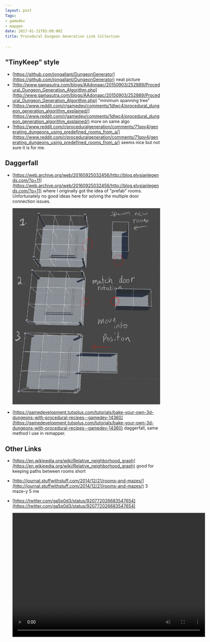 ```yaml
---
layout: post
Tags:
- gamedev
- mapgen
date: 2017-01-31T05:09:00Z
title: Procedural Dungeon Generation Link Collection

---
```


## "TinyKeep" style

- [https://github.com/jongallant/DungeonGenerator](https://github.com/jongallant/DungeonGenerator) neat picture
- [http://www.gamasutra.com/blogs/AAdonaac/20150903/252889/Procedural_Dungeon_Generation_Algorithm.php](http://www.gamasutra.com/blogs/AAdonaac/20150903/252889/Procedural_Dungeon_Generation_Algorithm.php) "minimum spanning tree"
- [https://www.reddit.com/r/gamedev/comments/1dlwc4/procedural_dungeon_generation_algorithm_explained/](https://www.reddit.com/r/gamedev/comments/1dlwc4/procedural_dungeon_generation_algorithm_explained/) more on same algo
- [https://www.reddit.com/r/proceduralgeneration/comments/71spv4/generating_dungeons_using_predefined_rooms_from_a/](https://www.reddit.com/r/proceduralgeneration/comments/71spv4/generating_dungeons_using_predefined_rooms_from_a/) seems nice but not sure it is for me.

## Daggerfall

- [https://web.archive.org/web/20160925032456/http://blog.elysianlegends.com/?p=11](https://web.archive.org/web/20160925032456/http://blog.elysianlegends.com/?p=11) 
  where I originally got the idea of "prefab" rooms. Unfortunately no good
  ideas here for solving the multiple door connection issues.

  ![Example of the prefabs](/assets/img/WxyZkTa.png)

- [https://gamedevelopment.tutsplus.com/tutorials/bake-your-own-3d-dungeons-with-procedural-recipes--gamedev-14360](https://gamedevelopment.tutsplus.com/tutorials/bake-your-own-3d-dungeons-with-procedural-recipes--gamedev-14360) daggerfall, same method I use in remapper.

## Other Links

- [https://en.wikipedia.org/wiki/Relative_neighborhood_graph](https://en.wikipedia.org/wiki/Relative_neighborhood_graph) good for keeping paths between rooms short
- [http://journal.stuffwithstuff.com/2014/12/21/rooms-and-mazes/](http://journal.stuffwithstuff.com/2014/12/21/rooms-and-mazes/) 3 maze-y 5 me
- [https://twitter.com/ga5p0d3/status/920772026683547654](https://twitter.com/ga5p0d3/status/920772026683547654)

   <video width="626" height="402" autoplay>
      <source src="https://video.twimg.com/tweet_video/DMc8vUkXcAE36TP.mp4" type="video/mp4">
   </video>
